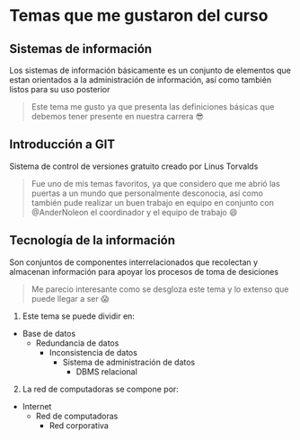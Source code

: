 # Temas que me gustaron del curso
## Sistemas de información
Los sistemas de información básicamente es un conjunto de elementos que estan orientados a la administración de información, así como también listos para su uso posterior

>Este tema me gusto ya que presenta las definiciones básicas que debemos tener presente en nuestra carrera :sunglasses:

## Introducción a GIT
Sistema de control de versiones gratuito creado por Linus Torvalds

>Fue uno de mis temas favoritos, ya que considero que me abrió las puertas a un mundo que personalmente desconocia, así como también pude realizar un buen trabajo en equipo en conjunto con @AnderNoleon el coordinador y el equipo de trabajo :smile:

## Tecnología de la información
Son conjuntos de componentes interrelacionados que recolectan y almacenan información para apoyar los procesos de toma de desiciones

>Me parecio interesante como se desgloza este tema y lo extenso que puede llegar a ser :scream:

1. Este tema se puede dividir en: 
- Base de datos
    - Redundancia de datos
        - Inconsistencia de datos 
            - Sistema de administración de datos
                - DBMS relacional

2. La red de computadoras se compone por:
- Internet
    - Red de computadoras
        - Red corporativa 